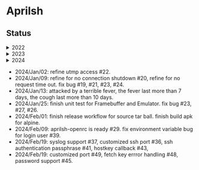 # Aprilsh

## Status

<details>
<summary>2022</summary>
  
- 2022/Apr/01: start terminal emulator.
- 2022/Jul/31: finish the terminal emulator:
  - add scroll buffer support,
  - add color palette support,
  - refine UTF-8 support.
- 2022/Aug/04: start the prediction engine.
- 2022/Aug/29: finish the prediction engine.
  - refine UTF-8 support.
- 2022/Sep/20: finish the UDP network.
- 2022/Sep/28: finish user input state.
- 2022/Sep/29: refine cell width.
- 2022/Oct/02: add terminfo module.
- 2022/Oct/13: finish the Framebuffer for completeness.
- 2022/Oct/14: finish Complete state.
- 2022/Nov/04: finish Display.
- 2022/Nov/08: finish Complete testing.
- 2022/Nov/27: finish Transport and TransportSender.
- 2022/Dec/28: finish command-line parameter parsing and locale validation.
  
</details>
<details>
<summary>2023</summary>
  
- 2023/Mar/24: solve the locale problem in alpine.
- 2023/Apr/07: support concurrent UDP server.
- 2023/Apr/21: finish server start/stop part.
- 2023/May/01: study [s6](https://skarnet.org/software/s6/) as PID 1 process: [utmps](https://skarnet.org/software/utmps/) require s6, aprilsh also require s6 or similar alternative.
- 2023/May/16: finish [alpine container with openrc support](https://github.com/ericwq/s6)
- 2023/May/30: finish [eric/goutmp](https://github.com/ericwq/goutmp)
- 2023/Jun/07: upgrade to `ericwq/goutmp` v0.2.0.
- 2023/Jun/15: finish `warnUnattached()` part.
- 2023/Jun/21: finish serve() function.
- 2023/Jun/25: re-structure cmd directory.
- 2023/Jul/12: prepare client and server. fix bug in overlay.
- 2023/Jul/19: refine frontend, terminal, util package for test coverage.
- 2023/Jul/24: refine network package for test coverage.
- 2023/Aug/01: start integration test for client.
- 2023/Aug/07: add util.Log and rewrite log related part for other packages.
- 2023/Aug/14: accomplish `exit` command in running aprilsh client.
- 2023/Aug/22: add OSC 112, DECSCUR, XTWINOPS 22,23 support; study CSI u.
- 2023/Sep/15: improve the performance of client and server.
- 2023/Sep/28: fix bug for Display and add integration test for server.
- 2023/Oct/10: fix uncompress buffer size bug and fix max uint64 bug.
- 2023/Oct/17: fix Framebuffer.resize() resize bug.
- 2023/Oct/19: fix NewFrame() bug for alternate screen buffer.
- 2023/Oct/22: pass client Term to server.
- 2023/Oct/23: fix uncompress buffer overflow bug.
- 2023/Oct/27: fix window title bug.
- 2023/Nov/13: fix stream output mode display bug, #1.
- 2023/Nov/19: enhance stream mode to display over buffer size file, #2.
- 2023/Nov/29: enhance screen difference with mix sequence, fix bug #6,#7,#8.
- 2023/Dec/08: enhance tilte #14, limit concurrent user #17, fix bug #9,#10,#12,#14,#15,#16.
- 2023/Dec/13: fix bug #11, solve computer hibernate problem partly.
- 2023/Dec/28: enhance utmp access problem #17. fix read dead line problem #18.

</details>
<details>
<summary>2024</summary>
</details> 

- 2024/Jan/02: refine utmp access #22.
- 2024/Jan/09: refine for no connection shutdown #20, refine for no request time out. fix bug #19, #21, #23, #24.
- 2024/Jan/13: attacked by a terrible fever, the fever last more than 7 days, the cough last more than 10 days.
- 2024/Jan/25: finish unit test for Framebuffer and Emulator. fix bug #23, #27, #26.
- 2024/Feb/01: finish release workflow for source tar ball. finish build apk for alpine.
- 2024/Feb/09: aprilsh-openrc is ready #29. fix environment variable bug for login user #39.
- 2024/Feb/19: syslog support #37, customized ssh port #36, ssh authentication passphrase #41, hostkey callback #43,
- 2024/Feb/19: customized port #49, fetch key errror handling #48, password support #45.

